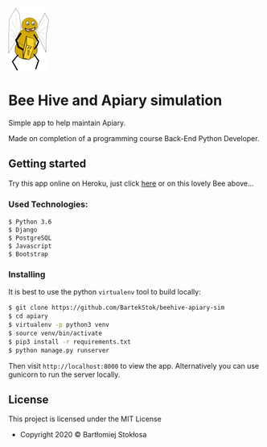  [![BeeHive](staticfiles/images/My_bee_small.png)](https://apiary-beehive-sim.herokuapp.com/) 

# Bee Hive and Apiary simulation

Simple app to help maintain Apiary.

Made on completion of a programming course Back-End Python Developer.

## Getting started

Try this app online on Heroku, just click [here](https://apiary-beehive-sim.herokuapp.com/) or on this lovely Bee above...

### Used Technologies:


```
$ Python 3.6
$ Django
$ PostgreSQL
$ Javascript
$ Bootstrap
```

### Installing

It is best to use the python `virtualenv` tool to build locally:

```sh
$ git clone https://github.com/BartekStok/beehive-apiary-sim
$ cd apiary
$ virtualenv -p python3 venv
$ source venv/bin/activate
$ pip3 install -r requirements.txt
$ python manage.py runserver
```

Then visit `http://localhost:8000` to view the app. Alternatively you
can use gunicorn to run the server locally.


## License

This project is licensed under the MIT License 



- Copyright 2020 © Bartłomiej Stokłosa
